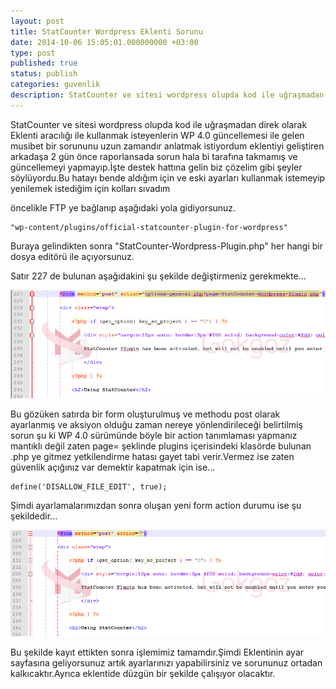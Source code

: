 ```yaml
---
layout: post
title: StatCounter Wordpress Eklenti Sorunu
date: 2014-10-06 15:05:01.000000000 +03:00
type: post
published: true
status: publish
categories: guvenlik
description: StatCounter ve sitesi wordpress olupda kod ile uğraşmadan direk olarak Eklenti aracılığı ile kullanmak isteyenlerin WP 4.0 güncellemesi
---
```

StatCounter ve sitesi wordpress olupda kod ile uğraşmadan direk olarak Eklenti aracılığı ile kullanmak isteyenlerin WP 4.0 güncellemesi ile gelen musibet bir sorununu uzun zamandır anlatmak istiyordum eklentiyi geliştiren arkadaşa 2 gün önce raporlansada sorun hala bi tarafına takmamış ve güncellemeyi yapmayıp.İşte destek hattına gelin biz çözelim gibi şeyler söylüyordu.Bu hatayı bende aldığım için ve eski ayarları kullanmak istemeyip yenilemek istediğim için kolları sıvadım

öncelikle FTP ye bağlanıp aşağıdaki yola gidiyorsunuz.

    "wp-content/plugins/official-statcounter-plugin-for-wordpress"

Buraya gelindikten sonra "StatCounter-Wordpress-Plugin.php" her hangi bir dosya editörü ile açıyorsunuz.

Satır 227 de bulunan aşağıdakini şu şekilde değiştirmeniz gerekmekte...

![statcounterwppluginerror1](/assets/statcounterwppluginerror1.png)

Bu gözüken satırda bir form oluşturulmuş ve methodu post olarak ayarlanmış ve aksiyon olduğu zaman nereye yönlendirileceği belirtilmiş sorun şu ki WP 4.0 sürümünde böyle bir action tanımlaması yapmanız mantıklı değil zaten page= şeklinde plugins içerisindeki klasörde bulunan .php ye gitmez yetkilendirme hatası gayet tabi verir.Vermez ise zaten güvenlik açığınız var demektir kapatmak için ise...

    define('DISALLOW_FILE_EDIT', true);

Şimdi ayarlamalarımızdan sonra oluşan yeni form action durumu ise şu şekildedir...

![statcounterwppluginerror2](/assets/statcounterwppluginerror2.png)

Bu şekilde kayıt ettikten sonra işlemimiz tamamdır.Şimdi Eklentinin ayar sayfasına geliyorsunuz artık ayarlarınızı yapabilirsiniz ve sorununuz ortadan kalkıcaktır.Ayrıca eklentide düzgün bir şekilde çalışıyor olacaktır.
